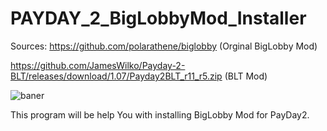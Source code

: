 # PAYDAY_2_BigLobbyMod_Installer

Sources: 
https://github.com/polarathene/biglobby (Orginal BigLobby Mod)

https://github.com/JamesWilko/Payday-2-BLT/releases/download/1.07/Payday2BLT_r11_r5.zip (BLT Mod)

![baner](http://images.thisisxbox.com/2015/01/Payday-2-crimewave-edition.jpg)

This program will be help You with installing BigLobby Mod for PayDay2.
